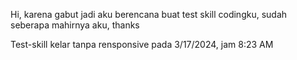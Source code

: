 Hi, karena gabut jadi aku berencana buat test skill codingku, sudah seberapa mahirnya aku, thanks

Test-skill kelar tanpa rensponsive pada 3/17/2024, jam 8:23 AM